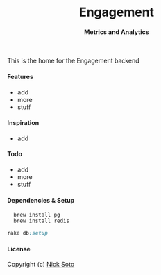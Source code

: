 <h1 align="center"><br>Engagement<br></h1>
<h4 align="center">Metrics and Analytics</h4>

<p align="center">
</p>
<br>

This is the home for the Engagement backend

#### Features

- add
- more
- stuff

#### Inspiration

- add

#### Todo

- add
- more
- stuff

#### Dependencies & Setup

```unix
  brew install pg
  brew install redis
```

```ruby
rake db:setup
```

#### License

Copyright (c) [Nick Soto](http://google.com)
